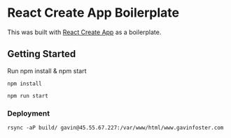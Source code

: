 # React Create App Boilerplate

This was built with [React Create App](https://github.com/facebookincubator/create-react-app) as a boilerplate.

## Getting Started
Run npm install & npm start

`npm install`

`npm run start`

### Deployment
`rsync -aP build/ gavin@45.55.67.227:/var/www/html/www.gavinfoster.com`
